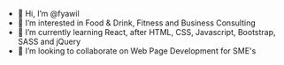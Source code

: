 - 👋 Hi, I’m @fyawil
- 👀 I’m interested in Food & Drink, Fitness and Business Consulting
- 🌱 I’m currently learning React, after HTML, CSS, Javascript, Bootstrap, SASS and jQuery
- 💞️ I’m looking to collaborate on Web Page Development for SME's

<!---
fyawil/fyawil is a ✨ special ✨ repository because its `README.md` (this file) appears on your GitHub profile.
You can click the Preview link to take a look at your changes.
--->
